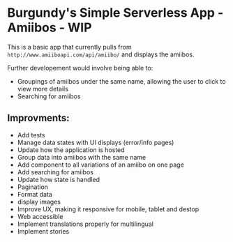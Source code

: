 # Burgundy's Simple Serverless App - Amiibos - WIP

This is a basic app that currently pulls from `http://www.amiiboapi.com/api/amiibo/` and displays the amiibos.

Further developement would involve being able to:

* Groupings of amiibos under the same name, allowing the user to click to view more details
* Searching for amiibos

## Improvments:

* Add tests
* Manage data states with UI displays (error/info pages)
* Update how the application is hosted
* Group data into amiibos with the same name
* Add component to all variations of an amiibo on one page
* Add searching for amiibos
* Update how state is handled
* Pagination
* Format data
* display images
* Improve UX, making it responsive for mobile, tablet and destop
* Web accessible
* Implement translations properly for multilingual
* Implement stories
